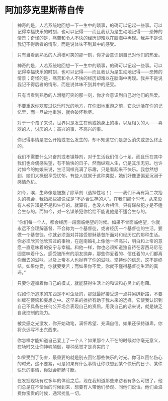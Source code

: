 # 阿加莎克里斯蒂自传

> 神奇的是，人若系统地回想一下一生中的琐事，的确可以记起一些事。可以记得幸福快乐的时刻，也可以记得——而且我认为是生动地记得——恐怖的情景；奇怪的是，痛苦和令人不快的经历却难以在脑海中再现。我并不是说我记不得后者的情形，而是说体味不到其中的感受。

> 只有当看到熟悉的人滑稽可笑的那一刻，你才会意识到自己对他们的热爱。

> 神奇的是，人若系统地回想一下一生中的琐事，的确可以记起一些事。可以记得幸福快乐的时刻，也可以记得——而且我认为是生动地记得——恐怖的情景；奇怪的是，痛苦和令人不快的经历却难以在脑海中再现。我并不是说我记不得后者的情形，而是说体味不到其中的感受。

> 只有当看到熟悉的人滑稽可笑的那一刻，你才会意识到自己对他们的热爱。

> 不要重返你欢度过快乐时光的地方，在你旧地重游之前，它永远活在你的记忆里，而一旦故地重游，就会破坏殆尽。

> 对于一个孩子来说，世界只是发生在他或她身上的事，以及相关的人——喜欢的人，讨厌的人；高兴的事，不高兴的事。

> 你记得事情是怎么开始或怎么发生的，却不知道它们是怎么消失或怎么终止的。

> 我们不需要什么兴奋剂或者镇静剂，对于生活我们信心十足，而且乐在其中我们也会偶感失望，有不愉快的日子，然而纵观人生，仍是其乐无穷。也许对如今的姑娘来说，生活同样充满了乐趣，只是看起来不快乐。我忽然想到，她们大概很享受忧郁，有些人就属于这种类型，她们好像更偏爱沉溺于感情危机。

> 如今，唉，生命像是被施了除草剂（选择性地！）——我们不再有第二次抬头的机会，我指那些被说成是“不适合生存的人”。在我们那个时代，从来没有人被告知是不是和生存的。就算有，也没人会相信。只有谋杀犯才是不适合生存的。而如今，对一名谋杀犯你恰恰不能说他是不适合生存的。

> “你们每一个人，都会经历一段面临绝望的时候。如果不曾面临绝望，你就永远不会理解基督、不会称为一个基督徒，或者经历一个基督徒的生活。要做一个基督徒，你就必须面对并接受耶稣基督所面对和经历过的那种生活。你必须欣赏他欣赏过的事物，在迦南婚礼上像他一样高兴，明白和上帝的意愿一直意味着的安宁与幸福。和他一样，你也必须知道独自待在客西马尼花园意味着什么，感受被所有的朋友抛弃，那些你爱着的、信任着的人们都离你而去的滋味，以及上帝本人也抛弃了你的滋味。坚持你的信念，这不是终结。如果你爱，你就要受苦；而如果你不爱，你就不懂得基督徒生涯的真谛。”

> 只要你遵循着你自己的模式，就能获得生活上的和谐和心灵上的慰藉。

> 假如你所追求的东西是不可企及的，那就最好接受这一点并另辟新路，不要纠缠在懊恼和妄想之中。这早来的挫折有助于我未来的选择，它使我认识到自己不具备在任何公开场合表现自己的资质。用我自己的话来说，就是缺乏自我控制的能力。

> 被灵感之光激发，你开始动笔，满怀希望、充满自信。如果还保持谦卑，你将永远写不出东西来。

> 你怎样才能知道自己爱上了一个人？如果那个人不在的时候对你毫无意义，在场时又让你神魂颠倒，哪种感觉才是真实的？

> 如果受到了伤害，最重要的就是别去回忆那些快乐的时光。你可以回忆伤心的时光，这不要紧，可是如果有什么事情让你联想到某个快乐的日子、某件快乐的事情，你就会肝肠寸断。

> 在发掘现场有过多年的体验之后，现在我知道那些来访者有多么可恨了，他们总是在不恰当的时候到来，想要有人带他们参观、同他们说话。他们会浪费你宝贵的时候，通常扰乱一切。

